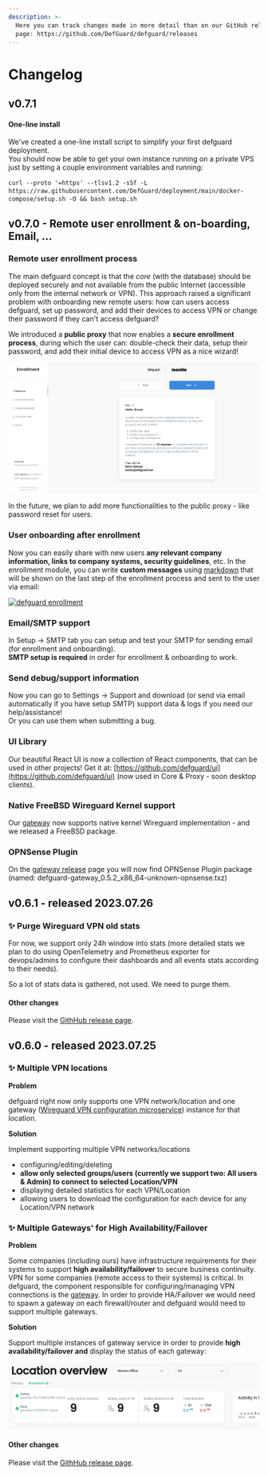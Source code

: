 ```yaml
---
description: >-
  Here you can track changes made in more detail than on our GitHub release
  page: https://github.com/DefGuard/defguard/releases
---
```


# Changelog

## v0.7.1

#### One-line install

We've created a one-line install script to simplify your first defguard deployment.\
You should now be able to get your own instance running on a private VPS just by setting a couple environment variables and running:

```
curl --proto '=https' --tlsv1.2 -sSf -L https://raw.githubusercontent.com/DefGuard/deployment/main/docker-compose/setup.sh -O && bash setup.sh
```

## v0.7.0 - Remote user enrollment & on-boarding, Email, ...

### Remote user enrollment process

The main defguard concept is that the _core_ (with the database) should be deployed securely and not available from the public Internet (accessible only from the internal network or VPN). This approach raised a significant problem with onboarding new remote users: how can users access defguard, set up password, and add their devices to access VPN or change their password if they can't access defguard?

We introduced a **public proxy** that now enables a **secure enrollment process**, during which the user can: double-check their data, setup their password, and add their initial device to access VPN as a nice wizard!

[![defguard enrollment](https://github.com/DefGuard/docs/raw/docs/releases/0.7/enrollment.png?raw=true)](../releases/0.7/enrollment.png)

In the future, we plan to add more functionalities to the public proxy - like password reset for users.

### User onboarding after enrollment

Now you can easily share with new users **any relevant company information, links to company systems, security guidelines**, etc. In the enrollment module, you can write **custom messages** using [markdown](https://spec.commonmark.org/0.30/) that will be shown on the last step of the enrollment process and sent to the user via email:

[![defguard enrollment](https://github.com/DefGuard/docs/raw/docs/releases/0.7/enrollment\_msg.png?raw=true)](../releases/0.7/enrollment\_msg.png)

### Email/SMTP support

In Setup -> SMTP tab you can setup and test your SMTP for sending email (for enrollment and onboarding).\
**SMTP setup is required** in order for enrollment & onboarding to work.

### Send debug/support information

Now you can go to Settings -> Support and download (or send via email automatically if you have setup SMTP) support data & logs if you need our help/assistance!\
Or you can use them when submitting a bug.

### UI Library

Our beautiful React UI is now a collection of React components, that can be used in other projects! Get it at: [https://github.com/defguard/ui](https://github.com/defguard/ui) (now used in Core & Proxy - soon desktop clients).

### Native FreeBSD Wireguard Kernel support

Our [gateway](https://github.com/defguard/gateway) now supports native kernel Wireguard implementation - and we released a FreeBSD package.

### OPNSense Plugin

On the [gateway release](https://github.com/DefGuard/gateway/releases) page you will now find OPNSense Plugin package (named: defguard-gateway\_0.5.2\_x86\_64-unknown-opnsense.txz)

## v0.6.1 - released 2023.07.26

### ✨ Purge Wireguard VPN old stats

For now, we support only 24h window into stats (more detailed stats we plan to do using OpenTelemetry and Prometheus exporter for devops/admins to configure their dashboards and all events stats according to their needs).

So a lot of stats data is gathered, not used. We need to purge them.&#x20;

#### Other changes

Please visit the [GithHub release page](https://github.com/DefGuard/defguard/releases/tag/v0.6.1).

## v0.6.0 - released 2023.07.25

### ✨ Multiple VPN locations

**Problem**

defguard right now only supports one VPN network/location and one gateway ([Wireguard VPN configuration microservice](architecture.md)) instance for that location.

**Solution**

Implement supporting multiple VPN networks/locations

* configuring/editing/deleting
* **allow only selected groups/users (currently we support two: All users & Admin) to connect to selected Location/VPN**
* displaying detailed statistics for each VPN/Location
* allowing users to download the configuration for each device for any Location/VPN network&#x20;

### ✨ Multiple Gateways' for High Availability/Failover

**Problem**

Some companies (including ours) have infrastructure requirements for their systems to support **high availability/failover** to secure business continuity. VPN for some companies (remote access to their systems) is critical. In defguard, the component responsible for configuring/managing VPN connections is the [gateway](https://github.com/DefGuard/gateway). In order to provide HA/Failover we would need to spawn a gateway on each firewall/router and defguard would need to support multiple gateways.

**Solution**

Support multiple instances of gateway service in order to provide **high availability/failover and** display the status of each gateway:

![](../.gitbook/assets/gw.png)

#### Other changes

Please visit the [GithHub release page](https://github.com/DefGuard/defguard/releases/tag/v0.6.0).
